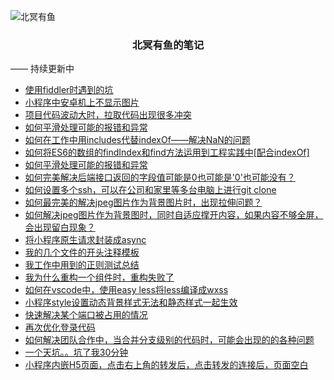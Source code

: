 ![北冥有鱼](https://desk-fd.zol-img.com.cn/t_s960x600c5/g5/M00/0A/0F/ChMkJ1ju4YqIG2K9AAK6BOHpGz8AAbn4gA849sAAroc468.jpg)

<h3 align="center">北冥有鱼的笔记</h3>

—— 持续更新中
 - [使用fiddler时遇到的坑](https://github.com/godkun/work-problems/issues/1)
 - [小程序中安卓机上不显示图片](https://github.com/godkun/work-problems/issues/4)
 - [项目代码波动大时，拉取代码出现很多冲突](https://github.com/godkun/work-problems/issues/3)
 - [如何平滑处理可能的报错和异常](https://github.com/godkun/work-problems/issues/2)
 - [如何在工作中用includes代替indexOf——解决NaN的问题](https://github.com/godkun/work-problems/issues/7)
 - [如何将ES6的数组的findIndex和find方法运用到工程实践中[配合indexOf]](https://github.com/godkun/work-problems/issues/5)
 - [如何平滑处理可能的报错和异常](https://github.com/godkun/work-problems/issues/2)
 - [如何完美解决后端接口返回的字段值可能是0也可能是'0'也可能没有？](https://github.com/godkun/work-problems/issues/16)
 - [如何设置多个ssh，可以在公司和家里等多台电脑上进行git clone](https://github.com/godkun/work-problems/issues/15)
 - [如何最完美的解决jpeg图片作为背景图片时，出现拉伸问题？](https://github.com/godkun/work-problems/issues/14)
 - [如何解决jpeg图片作为背景图时，同时自适应撑开内容，如果内容不够全屏，会出现留白现象？](https://github.com/godkun/work-problems/issues/13)
 - [将小程序原生请求封装成async](https://github.com/godkun/work-problems/issues/12)
 - [我的几个文件的开头注释模板](https://github.com/godkun/work-problems/issues/11)
 - [我工作中用到的正则测试总结](https://github.com/godkun/work-problems/issues/10)
 - [我为什么重构一个组件时，重构失败了](https://github.com/godkun/work-problems/issues/9)
 - [如何在vscode中，使用easy less将less编译成wxss](https://github.com/godkun/work-problems/issues/8)
 - [小程序style设置动态背景样式无法和静态样式一起生效](https://github.com/godkun/work-problems/issues/6)
 - [快速解决某个端口被占用的情况](https://github.com/godkun/work-problems/issues/17)
 - [再次优化登录代码](https://github.com/godkun/work-problems/issues/29)
 - [如何解决团队合作中，当合并分支级别的代码时，可能会出现的的各种问题](https://github.com/godkun/work-problems/issues/47)
 - [一个天坑。。坑了我30分钟](https://github.com/godkun/work-problems/issues/46)
 - [小程序内嵌H5页面，点击右上角的转发后，点击转发的连接后，页面空白](https://github.com/godkun/work-problems/issues/43)

